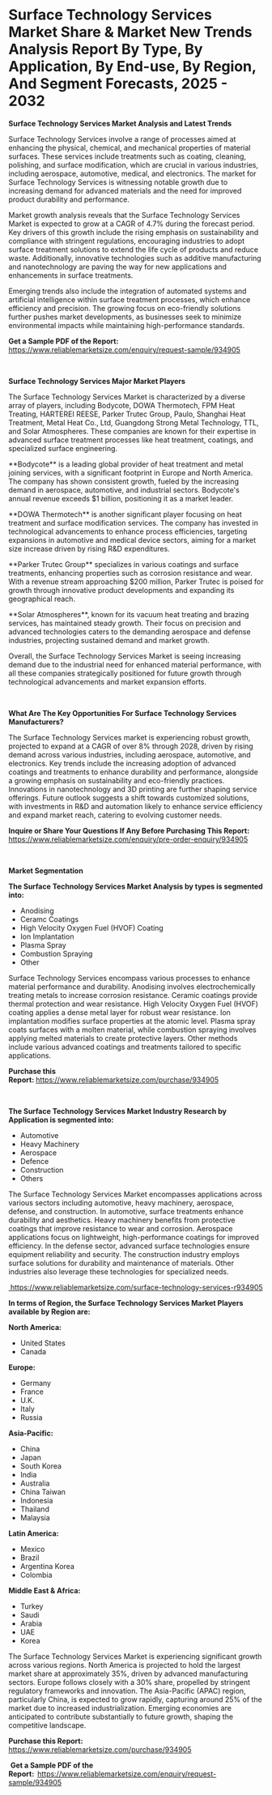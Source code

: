 <p><h1>Surface Technology Services Market Share & Market New Trends Analysis Report By Type, By Application, By End-use, By Region, And Segment Forecasts, 2025 - 2032</h1></p><p><strong>Surface Technology Services Market Analysis and Latest Trends</strong></p>
<p><p>Surface Technology Services involve a range of processes aimed at enhancing the physical, chemical, and mechanical properties of material surfaces. These services include treatments such as coating, cleaning, polishing, and surface modification, which are crucial in various industries, including aerospace, automotive, medical, and electronics. The market for Surface Technology Services is witnessing notable growth due to increasing demand for advanced materials and the need for improved product durability and performance.</p><p>Market growth analysis reveals that the Surface Technology Services Market is expected to grow at a CAGR of 4.7% during the forecast period. Key drivers of this growth include the rising emphasis on sustainability and compliance with stringent regulations, encouraging industries to adopt surface treatment solutions to extend the life cycle of products and reduce waste. Additionally, innovative technologies such as additive manufacturing and nanotechnology are paving the way for new applications and enhancements in surface treatments. </p><p>Emerging trends also include the integration of automated systems and artificial intelligence within surface treatment processes, which enhance efficiency and precision. The growing focus on eco-friendly solutions further pushes market developments, as businesses seek to minimize environmental impacts while maintaining high-performance standards.</p></p>
<p><strong>Get a Sample PDF of the Report:&nbsp;</strong> <a href="https://www.reliablemarketsize.com/enquiry/request-sample/934905?utm_campaign=3616&utm_medium=2&utm_source=Github&utm_content=ia&utm_term=18042025&utm_id=surface-technology-services">https://www.reliablemarketsize.com/enquiry/request-sample/934905</a></p>
<p>&nbsp;</p>
<p><strong>Surface Technology Services Major Market Players</strong></p>
<p><p>The Surface Technology Services Market is characterized by a diverse array of players, including Bodycote, DOWA Thermotech, FPM Heat Treating, HARTEREI REESE, Parker Trutec Group, Paulo, Shanghai Heat Treatment, Metal Heat Co., Ltd, Guangdong Strong Metal Technology, TTL, and Solar Atmospheres. These companies are known for their expertise in advanced surface treatment processes like heat treatment, coatings, and specialized surface engineering.</p><p>**Bodycote** is a leading global provider of heat treatment and metal joining services, with a significant footprint in Europe and North America. The company has shown consistent growth, fueled by the increasing demand in aerospace, automotive, and industrial sectors. Bodycote's annual revenue exceeds $1 billion, positioning it as a market leader.</p><p>**DOWA Thermotech** is another significant player focusing on heat treatment and surface modification services. The company has invested in technological advancements to enhance process efficiencies, targeting expansions in automotive and medical device sectors, aiming for a market size increase driven by rising R&D expenditures.</p><p>**Parker Trutec Group** specializes in various coatings and surface treatments, enhancing properties such as corrosion resistance and wear. With a revenue stream approaching $200 million, Parker Trutec is poised for growth through innovative product developments and expanding its geographical reach.</p><p>**Solar Atmospheres**, known for its vacuum heat treating and brazing services, has maintained steady growth. Their focus on precision and advanced technologies caters to the demanding aerospace and defense industries, projecting sustained demand and market growth.</p><p>Overall, the Surface Technology Services Market is seeing increasing demand due to the industrial need for enhanced material performance, with all these companies strategically positioned for future growth through technological advancements and market expansion efforts.</p></p>
<p>&nbsp;</p>
<p><strong>What Are The Key Opportunities For Surface Technology Services Manufacturers?</strong></p>
<p><p>The Surface Technology Services market is experiencing robust growth, projected to expand at a CAGR of over 8% through 2028, driven by rising demand across various industries, including aerospace, automotive, and electronics. Key trends include the increasing adoption of advanced coatings and treatments to enhance durability and performance, alongside a growing emphasis on sustainability and eco-friendly practices. Innovations in nanotechnology and 3D printing are further shaping service offerings. Future outlook suggests a shift towards customized solutions, with investments in R&D and automation likely to enhance service efficiency and expand market reach, catering to evolving customer needs.</p></p>
<p><strong>Inquire or Share Your Questions If Any Before Purchasing This Report:</strong> <a href="https://www.reliablemarketsize.com/enquiry/pre-order-enquiry/934905?utm_campaign=3616&utm_medium=2&utm_source=Github&utm_content=ia&utm_term=18042025&utm_id=surface-technology-services">https://www.reliablemarketsize.com/enquiry/pre-order-enquiry/934905</a></p>
<p>&nbsp;</p>
<p><strong>Market Segmentation</strong></p>
<p><strong>The Surface Technology Services Market Analysis by types is segmented into:</strong></p>
<p><ul><li>Anodising</li><li>Ceramc Coatings</li><li>High Velocity Oxygen Fuel (HVOF) Coating</li><li>Ion Implantation</li><li>Plasma Spray</li><li>Combustion Spraying</li><li>Other</li></ul></p>
<p><p>Surface Technology Services encompass various processes to enhance material performance and durability. Anodising involves electrochemically treating metals to increase corrosion resistance. Ceramic coatings provide thermal protection and wear resistance. High Velocity Oxygen Fuel (HVOF) coating applies a dense metal layer for robust wear resistance. Ion implantation modifies surface properties at the atomic level. Plasma spray coats surfaces with a molten material, while combustion spraying involves applying melted materials to create protective layers. Other methods include various advanced coatings and treatments tailored to specific applications.</p></p>
<p><strong>Purchase this Report:&nbsp;</strong><a href="https://www.reliablemarketsize.com/purchase/934905?utm_campaign=3616&utm_medium=2&utm_source=Github&utm_content=ia&utm_term=18042025&utm_id=surface-technology-services">https://www.reliablemarketsize.com/purchase/934905</a></p>
<p>&nbsp;</p>
<p><strong>The Surface Technology Services Market Industry Research by Application is segmented into:</strong></p>
<p><ul><li>Automotive</li><li>Heavy Machinery</li><li>Aerospace</li><li>Defence</li><li>Construction</li><li>Others</li></ul></p>
<p><p>The Surface Technology Services Market encompasses applications across various sectors including automotive, heavy machinery, aerospace, defense, and construction. In automotive, surface treatments enhance durability and aesthetics. Heavy machinery benefits from protective coatings that improve resistance to wear and corrosion. Aerospace applications focus on lightweight, high-performance coatings for improved efficiency. In the defense sector, advanced surface technologies ensure equipment reliability and security. The construction industry employs surface solutions for durability and maintenance of materials. Other industries also leverage these technologies for specialized needs.</p></p>
<p><a href="https://www.reliablemarketsize.com/surface-technology-services-r934905?utm_campaign=3616&utm_medium=2&utm_source=Github&utm_content=ia&utm_term=18042025&utm_id=surface-technology-services">&nbsp;https://www.reliablemarketsize.com/surface-technology-services-r934905</a></p>
<p><strong>In terms of Region, the Surface Technology Services Market Players available by Region are:</strong></p>
<p>
    <p> <strong> North America: </strong>
        <ul>
            <li>United States</li>
            <li>Canada</li>
        </ul>
        </p> 
    <p> <strong> Europe: </strong>
        <ul>
            <li>Germany</li>
            <li>France</li>
            <li>U.K.</li>
            <li>Italy</li>
            <li>Russia</li>
        </ul>
        </p> 
    <p> <strong> Asia-Pacific: </strong>
        <ul>
            <li>China</li>
            <li>Japan</li>
            <li>South Korea</li>
            <li>India</li>
            <li>Australia</li>
            <li>China Taiwan</li>
            <li>Indonesia</li>
            <li>Thailand</li>
            <li>Malaysia</li>
        </ul>
        </p> 
    <p> <strong> Latin America: </strong>
        <ul>
            <li>Mexico</li>
            <li>Brazil</li>
            <li>Argentina Korea</li>
            <li>Colombia</li>
        </ul>
        </p> 
    <p> <strong> Middle East & Africa: </strong>
        <ul>
            <li>Turkey</li>
            <li>Saudi</li>
            <li>Arabia</li>
            <li>UAE</li>
            <li>Korea</li>
        </ul>
    </p>
    </p>
<p><p>The Surface Technology Services Market is experiencing significant growth across various regions. North America is projected to hold the largest market share at approximately 35%, driven by advanced manufacturing sectors. Europe follows closely with a 30% share, propelled by stringent regulatory frameworks and innovation. The Asia-Pacific (APAC) region, particularly China, is expected to grow rapidly, capturing around 25% of the market due to increased industrialization. Emerging economies are anticipated to contribute substantially to future growth, shaping the competitive landscape.</p></p>
<p><strong>Purchase this Report: </strong><a href="https://www.reliablemarketsize.com/purchase/934905?utm_campaign=3616&utm_medium=2&utm_source=Github&utm_content=ia&utm_term=18042025&utm_id=surface-technology-services">https://www.reliablemarketsize.com/purchase/934905</a></p>
<p>&nbsp;<strong>Get a Sample PDF of the Report:&nbsp;&nbsp;</strong><a href="https://www.reliablemarketsize.com/enquiry/request-sample/934905?utm_campaign=3616&utm_medium=2&utm_source=Github&utm_content=ia&utm_term=18042025&utm_id=surface-technology-services">https://www.reliablemarketsize.com/enquiry/request-sample/934905</a></p>
<p><strong></strong></p>
<p><p></p><p></p><p></p></p>